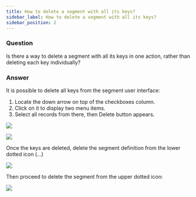 ```yaml
---
title: How to delete a segment with all its keys?
sidebar_label: How to delete a segment with all its keys?
sidebar_position: 2
---
```


<p>
  <button hidden style={{borderRadius:'8px', border:'1px', fontFamily:'Courier New', fontWeight:'800', textAlign:'left'}}> help.split.io link: https://help.split.io/hc/en-us/articles/360057771572-How-to-delete-a-segment-with-all-its-keys <br /> ✘ images still hosted on help.split.io </button>
</p>

### Question

Is there a way to delete a segment with all its keys in one action, rather than deleting each key individually?

### Answer

It is possible to delete all keys from the segment user interface:

1. Locate the down arrow on top of the checkboxes column.
2. Click on it to display two menu items.
3. Select all records from there, then Delete button appears.

![](https://help.split.io/hc/article_attachments/15726171868813)

![](https://help.split.io/hc/article_attachments/15726281778445)

Once the keys are deleted, delete the segment definition from the lower dotted icon (...)

![](https://help.split.io/hc/article_attachments/15726343693453)

Then proceed to delete the segment from the upper dotted icon:

![](https://help.split.io/hc/article_attachments/15726349353613)